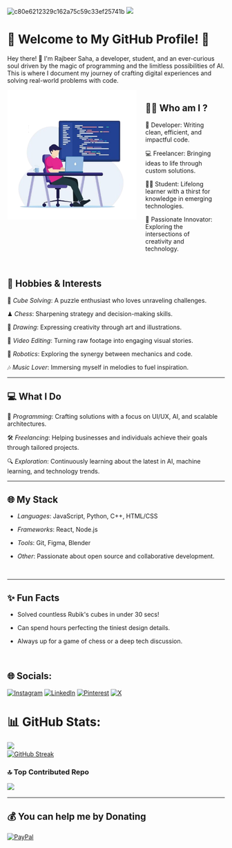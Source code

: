 ![c80e6212329c162a75c59c33ef25741b](https://github.com/user-attachments/assets/0cbf100d-bfb5-49f7-93c2-94fe9a677c5c)
[![](https://visitcount.itsvg.in/api?id=PixelPioneer404&label=Visitors&color=1&icon=0&pretty=true)](https://visitcount.itsvg.in)

# 🌟 Welcome to My GitHub Profile! 🌟

Hey there! 👋 I'm Rajbeer Saha, a developer, student, and an ever-curious soul driven by the magic of programming and the limitless possibilities of AI. This is where I document my journey of crafting digital experiences and solving real-world problems with code.




<div style="display: flex; align-items: flex-start; gap: 20px;">
    <img src="img.png" alt="coding gif" width="300" align="right" />
    <div>
        <h2><a href:"https://portfolio.pixelpioneer.tech/">👨‍💻 Who am I ?</h2>
        <p>👾 Developer: Writing clean, efficient, and impactful code.</p>
        <p>💻 Freelancer: Bringing ideas to life through custom solutions.</p>
        <p>👨‍🎓 Student: Lifelong learner with a thirst for knowledge in emerging technologies.</p>
        <p>💫 Passionate Innovator: Exploring the intersections of creativity and technology.</p>
        <br>
    </div>
</div>




## 🧩 Hobbies & Interests

🧠 *Cube Solving*: A puzzle enthusiast who loves unraveling challenges.

♟ *Chess*: Sharpening strategy and decision-making skills.

🎨 *Drawing*: Expressing creativity through art and illustrations.

🎥 *Video Editing*: Turning raw footage into engaging visual stories.

🤖 *Robotics*: Exploring the synergy between mechanics and code.

🎶 *Music Lover*: Immersing myself in melodies to fuel inspiration.
<br>


---

## 💻 What I Do

🌟 *Programming*: Crafting solutions with a focus on UI/UX, AI, and scalable architectures.

🛠 *Freelancing*: Helping businesses and individuals achieve their goals through tailored projects.

🔍 *Exploration*: Continuously learning about the latest in AI, machine learning, and technology trends.
<br>


---

## 🌐 My Stack

* *Languages*: JavaScript, Python, C++, HTML/CSS

* *Frameworks*: React, Node.js

* *Tools*: Git, Figma, Blender

* *Other*: Passionate about open source and collaborative development.
<br>


---

## ✨ Fun Facts

* Solved countless Rubik's cubes in under 30 secs!

* Can spend hours perfecting the tiniest design details.

* Always up for a game of chess or a deep tech discussion.
<br>


## 🌐 Socials:
[![Instagram](https://img.shields.io/badge/Instagram-%23E4405F.svg?logo=Instagram&logoColor=white)](https://instagram.com/raj_vir202) [![LinkedIn](https://img.shields.io/badge/LinkedIn-%230077B5.svg?logo=linkedin&logoColor=white)](https://www.linkedin.com/in/rajbeer-saha-104a4b32b) [![Pinterest](https://img.shields.io/badge/Pinterest-%23E60023.svg?logo=Pinterest&logoColor=white)](https://pinterest.com/rajvir_02) [![X](https://img.shields.io/badge/X-black.svg?logo=X&logoColor=white)](https://x.com/@rajbeersaha404)

# 📊 GitHub Stats:
![](https://github-readme-stats.vercel.app/api?username=PixelPioneer404&theme=dark&hide_border=false&include_all_commits=false&count_private=false)<br/>
[![GitHub Streak](https://git-hub-streak-stats.vercel.app?user=PixelPioneer404&theme=dark)](https://git.io/streak-stats)

### 🔝 Top Contributed Repo
![](https://github-contributor-stats.vercel.app/api?username=PixelPioneer404&limit=5&theme=dark&combine_all_yearly_contributions=true)

<div align="center>
    
 ![snake gif](https://github.com/PixelPioneer404/PixelPioneer404/blob/output/github-snake-dark.svg)   
</div>

---

  ## 💰 You can help me by Donating
  [![PayPal](https://img.shields.io/badge/PayPal-00457C?style=for-the-badge&logo=paypal&logoColor=white)](https://paypal.me/@RajbeerSaha)
